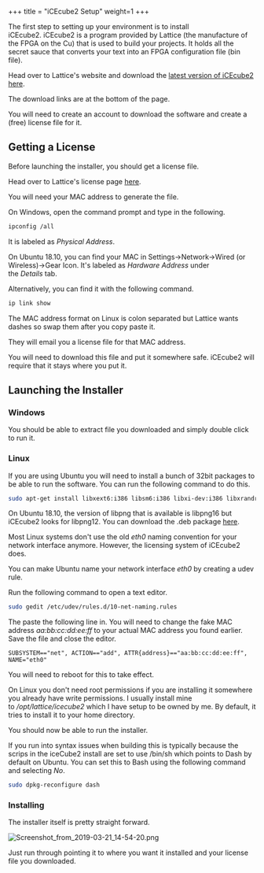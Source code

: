 +++
title = "iCEcube2 Setup"
weight=1
+++

The first step to setting up your environment is to install iCEcube2. iCEcube2 is a program provided by Lattice (the manufacture of the FPGA on the Cu) that is used to build your projects. It holds all the secret sauce that converts your text into an FPGA configuration file (bin file).

Head over to Lattice's website and download the [latest version of iCEcube2 here](http://www.latticesemi.com/iCEcube2).

The download links are at the bottom of the page.

You will need to create an account to download the software and create a (free) license file for it.

## Getting a License

Before launching the installer, you should get a license file.

Head over to Lattice's license page [here](http://www.latticesemi.com/Support/Licensing/DiamondAndiCEcube2SoftwareLicensing/iceCube2).

You will need your MAC address to generate the file.

On Windows, open the command prompt and type in the following.

```bash
ipconfig /all
```

It is labeled as _Physical Address_.

On Ubuntu 18.10, you can find your MAC in Settings->Network->Wired (or Wireless)->Gear Icon. It's labeled as _Hardware Address_ under the _Details_ tab. 

Alternatively, you can find it with the following command.

```bash
ip link show
```

The MAC address format on Linux is colon separated but Lattice wants dashes so swap them after you copy paste it.

They will email you a license file for that MAC address.

You will need to download this file and put it somewhere safe. iCEcube2 will require that it stays where you put it.

## Launching the Installer

### Windows

You should be able to extract file you downloaded and simply double click to run it.

### Linux

If you are using Ubuntu you will need to install a bunch of 32bit packages to be able to run the software. You can run the following command to do this.

```bash
sudo apt-get install libxext6:i386 libsm6:i386 libxi-dev:i386 libxrandr-dev:i386 libxcursor-dev:i386 libxinerama-dev:i386 libfreetype6:i386 libfontconfig:i386 libglib2.0-0:i386 libstdc++6:i386
```

On Ubuntu 18.10, the version of libpng that is available is libpng16 but iCEcube2 looks for libpng12. You can download the .deb package [here](https://vhdlwhiz.com/wp-content/uploads/2020/05/libpng12-0_1.2.54-1ubuntu1b_i386.deb).

Most Linux systems don't use the old _eth0_ naming convention for your network interface anymore. However, the licensing system of iCEcube2 does.

You can make Ubuntu name your network interface _eth0_ by creating a udev rule.

Run the following command to open a text editor.

```bash
sudo gedit /etc/udev/rules.d/10-net-naming.rules
```

The paste the following line in. You will need to change the fake MAC address _aa:bb:cc:dd:ee:ff_ to your actual MAC address you found earlier. Save the file and close the editor.

```lucid
SUBSYSTEM=="net", ACTION=="add", ATTR{address}=="aa:bb:cc:dd:ee:ff", NAME="eth0"
```

You will need to reboot for this to take effect.

On Linux you don't need root permissions if you are installing it somewhere you already have write permissions. I usually install mine to _/opt/lattice/icecube2_ which I have setup to be owned by me. By default, it tries to install it to your home directory.

You should now be able to run the installer.

If you run into syntax issues when building this is typically because the scrips in the iceCube2 install are set to use /bin/sh which points to Dash by default on Ubuntu. You can set this to Bash using the following command and selecting _No_.

```bash
sudo dpkg-reconfigure dash
```

### Installing

The installer itself is pretty straight forward. 

![Screenshot_from_2019-03-21_14-54-20.png](https://cdn.alchitry.com/setup/Screenshot_from_2019-03-21_14-54-20.png)

Just run through pointing it to where you want it installed and your license file you downloaded.